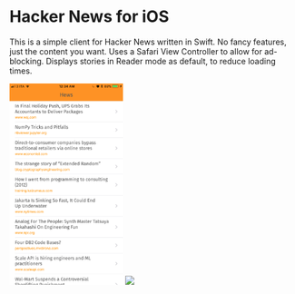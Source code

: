 Hacker News for iOS
===================

This is a simple client for Hacker News written in Swift. No fancy features, just the content
you want. Uses a Safari View Controller to allow for ad-blocking. Displays stories in Reader
mode as default, to reduce loading times.

<img src="Screenshots/home.jpeg" width="200"/> <img src="Screenshots/IMG_0604.png" width="200"/>